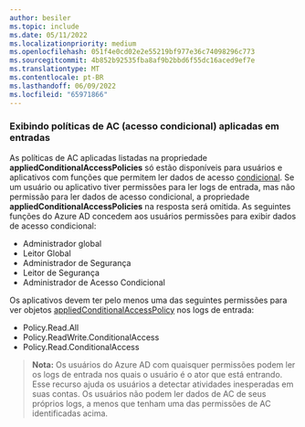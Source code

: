 ```yaml
---
author: besiler
ms.topic: include
ms.date: 05/11/2022
ms.localizationpriority: medium
ms.openlocfilehash: 051f4e0cd02e2e55219bf977e36c74098296c773
ms.sourcegitcommit: 4b852b92535fba8af9b2bbd6f55dc16aced9ef7e
ms.translationtype: MT
ms.contentlocale: pt-BR
ms.lasthandoff: 06/09/2022
ms.locfileid: "65971866"
---
```

<!-- markdownlint-disable MD041-->

### <a name="viewing-applied-conditional-access-ca-policies-in-sign-ins"></a>Exibindo políticas de AC (acesso condicional) aplicadas em entradas
As políticas de AC aplicadas listadas na propriedade **appliedConditionalAccessPolicies** só estão disponíveis para usuários e aplicativos com funções que permitem ler dados de acesso [condicional](/graph/api/resources/appliedconditionalaccesspolicy). Se um usuário ou aplicativo tiver permissões para ler logs de entrada, mas não permissão para ler dados de acesso condicional, a propriedade **appliedConditionalAccessPolicies** na resposta será omitida. As seguintes funções do Azure AD concedem aos usuários permissões para exibir dados de acesso condicional:

+ Administrador global
+ Leitor Global
+ Administrador de Segurança
+ Leitor de Segurança
+ Administrador de Acesso Condicional

Os aplicativos devem ter pelo menos uma das seguintes permissões para ver objetos [appliedConditionalAccessPolicy](/graph/api/resources/appliedconditionalaccesspolicy) nos logs de entrada: 

+ Policy.Read.All
+ Policy.ReadWrite.ConditionalAccess
+ Policy.Read.ConditionalAccess

>**Nota:** Os usuários do Azure AD com quaisquer permissões podem ler os logs de entrada nos quais o usuário é o ator que está entrando. Esse recurso ajuda os usuários a detectar atividades inesperadas em suas contas. Os usuários não podem ler dados de AC de seus próprios logs, a menos que tenham uma das permissões de AC identificadas acima.
